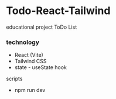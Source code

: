 # Todo-React-Tailwind

educational project ToDo List

### technology

- React (Vite)
- Tailwind CSS
- state - useState hook


scripts 
 - npm run dev
